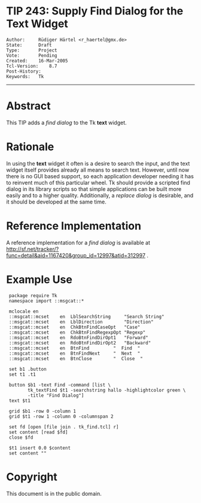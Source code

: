 # TIP 243: Supply Find Dialog for the Text Widget
	Author:		Rüdiger Härtel <r_haertel@gmx.de>
	State:		Draft
	Type:		Project
	Vote:		Pending
	Created:	16-Mar-2005
	Tcl-Version:	8.7
	Post-History:	
	Keywords:	Tk
-----

# Abstract

This TIP adds a _find dialog_ to the Tk **text** widget.

# Rationale

In using the **text** widget it often is a desire to search the
input, and the text widget itself provides already all means to search
text. However, until now there is no GUI based support, so each
application developer needing it has to reinvent much of this
particular wheel. Tk should provide a scripted find dialog in its
library scripts so that simple applications can be built more easily
and to a higher quality. Additionally, a _replace dialog_ is
desirable, and it should be developed at the same time.

# Reference Implementation

A reference implementation for a _find dialog_ is available at
<http://sf.net/tracker/?func=detail&aid=1167420&group_id=12997&atid=312997> .

# Example Use

	 package require Tk
	 namespace import ::msgcat::*
	 
	 mclocale en
	 ::msgcat::mcset	en	LblSearchString		"Search String"
	 ::msgcat::mcset	en	LblDirection		"Direction"
	 ::msgcat::mcset	en	ChkBtnFindCaseOpt	"Case"
	 ::msgcat::mcset	en	ChkBtnFindRegexpOpt	"Regexp"
	 ::msgcat::mcset	en	RdoBtnFindDirOpt1	"Forward"
	 ::msgcat::mcset	en	RdoBtnFindDirOpt2	"Backward"
	 ::msgcat::mcset	en	BtnFind			"  Find  "
	 ::msgcat::mcset	en	BtnFindNext		"  Next  "
	 ::msgcat::mcset	en	BtnClose		"  Close  "
	 
	 set b1 .button
	 set t1 .t1
	 
	 button $b1 -text Find -command [list \
	        tk_textFind $t1 -searchstring hallo -highlightcolor green \
	        -title "Find Dialog"]
	 text $t1
	 
	 grid $b1 -row 0 -column 1
	 grid $t1 -row 1 -column 0 -columnspan 2
	 
	 set fd [open [file join . tk_find.tcl] r]
	 set content [read $fd]
	 close $fd
	 
	 $t1 insert 0.0 $content
	 set content ""

# Copyright

This document is in the public domain.

